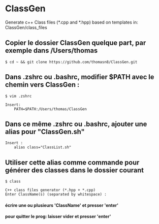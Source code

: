 # ClassGen
Generate c++ Class files (*.cpp and *.hpp) based on templates in: ClassGen/class_files

## Copier le dossier ClassGen quelque part, par exemple dans /Users/thomas

	$ cd ~ && git clone https://github.com/thomasn8/ClassGen.git

## Dans .zshrc ou .bashrc, modifier $PATH avec le chemin vers ClassGen :

	$ vim .zshrc

	Insert:
		PATH=$PATH:/Users/thomas/ClassGen

## Dans ce même .zshrc ou .bashrc, ajouter une alias pour "ClassGen.sh"

	Insert : 
		alias class="ClassList.sh"

## Utiliser cette alias comme commande pour générer des classes dans le dossier courant

	$ class
	
	C++ class files generator (*.hpp + *.cpp)
	Enter ClassName(s) (separated by whitespace) :

#### écrire une ou plusieurs 'ClassName' et presser 'enter' 
#### pour quitter le prog: laisser vider et presser 'enter'
